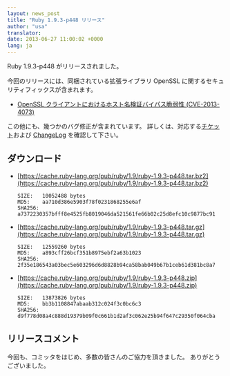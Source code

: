 ```yaml
---
layout: news_post
title: "Ruby 1.9.3-p448 リリース"
author: "usa"
translator:
date: 2013-06-27 11:00:02 +0000
lang: ja
---
```


Ruby 1.9.3-p448 がリリースされました。

今回のリリースには、同梱されている拡張ライブラリ OpenSSL に関するセキュリティフィックスが含まれます。

 * [OpenSSL クライアントにおけるホスト名検証バイパス脆弱性
   (CVE-2013-4073)](/ja/news/2013/06/27/hostname-check-bypassing-vulnerability-in-openssl-client-cve-2013-4073/)

この他にも、幾つかのバグ修正が含まれています。
詳しくは、対応する[チケット](https://bugs.ruby-lang.org/projects/ruby-193/issues?set_filter=1&amp;status_id=5)および [ChangeLog](http://svn.ruby-lang.org/repos/ruby/tags/v1_9_3_448/ChangeLog) を確認して下さい。

## ダウンロード

* [https://cache.ruby-lang.org/pub/ruby/1.9/ruby-1.9.3-p448.tar.bz2](https://cache.ruby-lang.org/pub/ruby/1.9/ruby-1.9.3-p448.tar.bz2)

      SIZE:   10052488 bytes
      MD5:    aa710d386e5903f78f0231868255e6af
      SHA256: a7372230357bfff8e4525fb8019046da521561fe66b02c25d8efc10c9877bc91

* [https://cache.ruby-lang.org/pub/ruby/1.9/ruby-1.9.3-p448.tar.gz](https://cache.ruby-lang.org/pub/ruby/1.9/ruby-1.9.3-p448.tar.gz)

      SIZE:   12559260 bytes
      MD5:    a893cff26bcf351b8975ebf2a63b1023
      SHA256: 2f35e186543a03bec5e603296d6d8828b94ca58bab049b67b1ceb61d381bc8a7

* [https://cache.ruby-lang.org/pub/ruby/1.9/ruby-1.9.3-p448.zip](https://cache.ruby-lang.org/pub/ruby/1.9/ruby-1.9.3-p448.zip)

      SIZE:   13873826 bytes
      MD5:    bb3b1108847abaab312c024f3c0bc6c3
      SHA256: d9f778d08a4c888d19379b09f0c661b1d2af3c062e25b94f647c29350f064cba

## リリースコメント

今回も、コミッタをはじめ、多数の皆さんのご協力を頂きました。
ありがとうございました。
